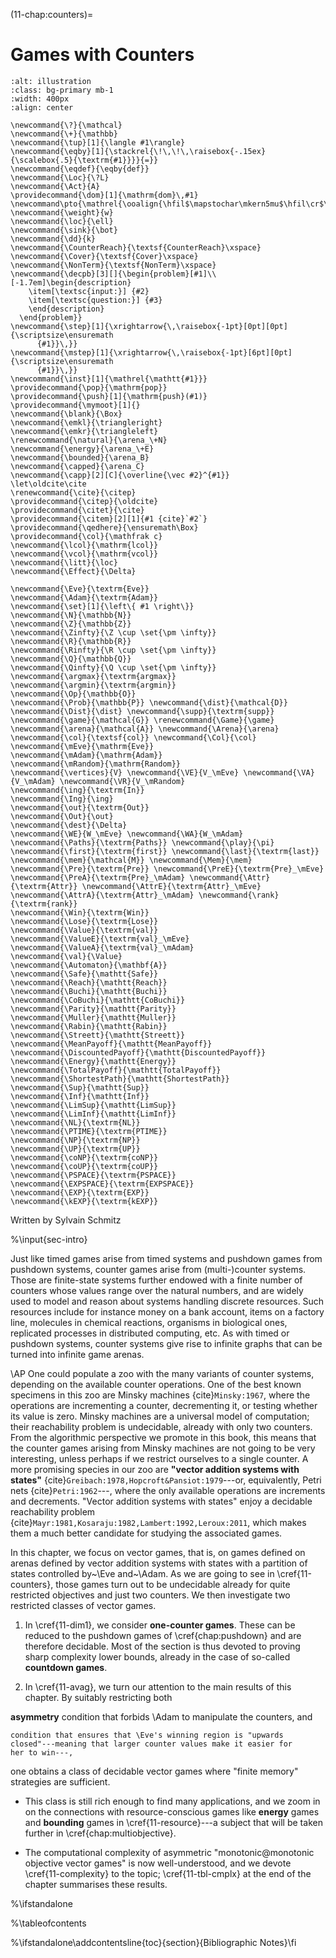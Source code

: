 (11-chap:counters)=
# Games with Counters

```{image} ./../Illustrations/11.jpg
:alt: illustration
:class: bg-primary mb-1
:width: 400px
:align: center
```
```{math}
\newcommand{\?}{\mathcal}
\newcommand{\+}{\mathbb}
\newcommand{\tup}[1]{\langle #1\rangle}
\newcommand{\eqby}[1]{\stackrel{\!\,\!\,\raisebox{-.15ex}{\scalebox{.5}{\textrm{#1}}}}{=}}
\newcommand{\eqdef}{\eqby{def}}
\newcommand{\Loc}{\?L}
\newcommand{\Act}{A}
\providecommand{\dom}[1]{\mathrm{dom}\,#1}
\newcommand\pto{\mathrel{\ooalign{\hfil$\mapstochar\mkern5mu$\hfil\cr$\to$\cr}}}
\newcommand{\weight}{w}
\newcommand{\loc}{\ell}
\newcommand{\sink}{\bot}
\newcommand{\dd}{k}
\newcommand{\CounterReach}{\textsf{CounterReach}\xspace}
\newcommand{\Cover}{\textsf{Cover}\xspace}
\newcommand{\NonTerm}{\textsf{NonTerm}\xspace}
\newcommand{\decpb}[3][]{\begin{problem}[#1]\\[-1.7em]\begin{description}     
    \item[\textsc{input:}] {#2}
    \item[\textsc{question:}] {#3}
    \end{description}
  \end{problem}}
\newcommand{\step}[1]{\xrightarrow{\,\raisebox{-1pt}[0pt][0pt]{\scriptsize\ensuremath
      {#1}}\,}}
\newcommand{\mstep}[1]{\xrightarrow{\,\raisebox{-1pt}[6pt][0pt]{\scriptsize\ensuremath
      {#1}}\,}}
\newcommand{\inst}[1]{\mathrel{\mathtt{#1}}}
\providecommand{\pop}{\mathrm{pop}}
\providecommand{\push}[1]{\mathrm{push}(#1)}
\providecommand{\mymoot}[1]{}
\newcommand{\blank}{\Box}
\newcommand{\emkl}{\triangleright}
\newcommand{\emkr}{\triangleleft}
\renewcommand{\natural}{\arena_\+N}
\newcommand{\energy}{\arena_\+E}
\newcommand{\bounded}{\arena_B}
\newcommand{\capped}{\arena_C}
\newcommand{\capp}[2][C]{\overline{\vec #2}^{#1}}
\let\oldcite\cite
\renewcommand{\cite}{\citep}
\providecommand{\citep}{\oldcite}
\providecommand{\citet}{\cite}
\providecommand{\citem}[2][1]{#1 {cite}`#2`}
\providecommand{\qedhere}{\ensuremath\Box}
\providecommand{\col}{\mathfrak c}
\newcommand{\lcol}{\mathrm{lcol}}
\newcommand{\vcol}{\mathrm{vcol}}
\newcommand{\litt}{\loc}
\newcommand{\Effect}{\Delta}

\newcommand{\Eve}{\textrm{Eve}}
\newcommand{\Adam}{\textrm{Adam}}
\newcommand{\set}[1]{\left\{ #1 \right\}}
\newcommand{\N}{\mathbb{N}}
\newcommand{\Z}{\mathbb{Z}}
\newcommand{\Zinfty}{\Z \cup \set{\pm \infty}}
\newcommand{\R}{\mathbb{R}}
\newcommand{\Rinfty}{\R \cup \set{\pm \infty}}
\newcommand{\Q}{\mathbb{Q}}
\newcommand{\Qinfty}{\Q \cup \set{\pm \infty}}
\newcommand{\argmax}{\textrm{argmax}}
\newcommand{\argmin}{\textrm{argmin}}
\newcommand{\Op}{\mathbb{O}}
\newcommand{\Prob}{\mathbb{P}} \newcommand{\dist}{\mathcal{D}} \newcommand{\Dist}{\dist} \newcommand{\supp}{\textrm{supp}} 
\newcommand{\game}{\mathcal{G}} \renewcommand{\Game}{\game} \newcommand{\arena}{\mathcal{A}} \newcommand{\Arena}{\arena} 
\newcommand{\col}{\textsf{col}} \newcommand{\Col}{\col} 
\newcommand{\mEve}{\mathrm{Eve}}
\newcommand{\mAdam}{\mathrm{Adam}}
\newcommand{\mRandom}{\mathrm{Random}}
\newcommand{\vertices}{V} \newcommand{\VE}{V_\mEve} \newcommand{\VA}{V_\mAdam} \newcommand{\VR}{V_\mRandom} 
\newcommand{\ing}{\textrm{In}}
\newcommand{\Ing}{\ing}
\newcommand{\out}{\textrm{Out}}
\newcommand{\Out}{\out}
\newcommand{\dest}{\Delta} 
\newcommand{\WE}{W_\mEve} \newcommand{\WA}{W_\mAdam} 
\newcommand{\Paths}{\textrm{Paths}} \newcommand{\play}{\pi} \newcommand{\first}{\textrm{first}} \newcommand{\last}{\textrm{last}} 
\newcommand{\mem}{\mathcal{M}} \newcommand{\Mem}{\mem} 
\newcommand{\Pre}{\textrm{Pre}} \newcommand{\PreE}{\textrm{Pre}_\mEve} \newcommand{\PreA}{\textrm{Pre}_\mAdam} \newcommand{\Attr}{\textrm{Attr}} \newcommand{\AttrE}{\textrm{Attr}_\mEve} \newcommand{\AttrA}{\textrm{Attr}_\mAdam} \newcommand{\rank}{\textrm{rank}}
\newcommand{\Win}{\textrm{Win}} 
\newcommand{\Lose}{\textrm{Lose}} 
\newcommand{\Value}{\textrm{val}} 
\newcommand{\ValueE}{\textrm{val}_\mEve} 
\newcommand{\ValueA}{\textrm{val}_\mAdam}
\newcommand{\val}{\Value} 
\newcommand{\Automaton}{\mathbf{A}} 
\newcommand{\Safe}{\mathtt{Safe}}
\newcommand{\Reach}{\mathtt{Reach}} 
\newcommand{\Buchi}{\mathtt{Buchi}} 
\newcommand{\CoBuchi}{\mathtt{CoBuchi}} 
\newcommand{\Parity}{\mathtt{Parity}} 
\newcommand{\Muller}{\mathtt{Muller}} 
\newcommand{\Rabin}{\mathtt{Rabin}} 
\newcommand{\Streett}{\mathtt{Streett}} 
\newcommand{\MeanPayoff}{\mathtt{MeanPayoff}} 
\newcommand{\DiscountedPayoff}{\mathtt{DiscountedPayoff}}
\newcommand{\Energy}{\mathtt{Energy}}
\newcommand{\TotalPayoff}{\mathtt{TotalPayoff}}
\newcommand{\ShortestPath}{\mathtt{ShortestPath}}
\newcommand{\Sup}{\mathtt{Sup}}
\newcommand{\Inf}{\mathtt{Inf}}
\newcommand{\LimSup}{\mathtt{LimSup}}
\newcommand{\LimInf}{\mathtt{LimInf}}
\newcommand{\NL}{\textrm{NL}}
\newcommand{\PTIME}{\textrm{PTIME}}
\newcommand{\NP}{\textrm{NP}}
\newcommand{\UP}{\textrm{UP}}
\newcommand{\coNP}{\textrm{coNP}}
\newcommand{\coUP}{\textrm{coUP}}
\newcommand{\PSPACE}{\textrm{PSPACE}}
\newcommand{\EXPSPACE}{\textrm{EXPSPACE}}
\newcommand{\EXP}{\textrm{EXP}}
\newcommand{\kEXP}{\textrm{kEXP}}
```

Written by Sylvain Schmitz



%\input{sec-intro}

Just like timed games arise from timed systems and pushdown games
from pushdown systems, counter games arise from (multi-)counter
systems.  Those are finite-state systems further endowed with a
finite number of counters whose values range over the natural numbers,
and are widely used to model and reason about systems handling
discrete resources.  Such resources include for instance money on a
bank account, items on a factory line, molecules in chemical
reactions, organisms in biological ones, replicated processes in
distributed computing, etc.  As with timed or pushdown systems,
counter systems give rise to infinite graphs that can be turned into
infinite game arenas.

\AP One could populate a zoo with the many variants of counter systems,
depending on the available counter operations.  One of the best known
specimens in this zoo are Minsky machines {cite}`Minsky:1967`,
where the operations are incrementing a counter, decrementing it, or
testing whether its value is zero.  Minsky machines are a universal
model of computation; their reachability problem is undecidable,
already with only two counters.  From the algorithmic perspective we
promote in this book, this means that the counter games arising from
Minsky machines are not going to be very interesting, unless perhaps
if we restrict ourselves to a single counter.  A more promising
species in our zoo are **"vector addition systems with
  states"** {cite}`Greibach:1978,Hopcroft&Pansiot:1979`---or,
equivalently, Petri nets {cite}`Petri:1962`---, where the only
available operations are increments and decrements.  "Vector addition
systems with states" enjoy a decidable reachability
problem {cite}`Mayr:1981,Kosaraju:1982,Lambert:1992,Leroux:2011`, which
makes them a much better candidate for studying the associated games.

In this chapter, we focus on vector games, that is, on games defined
on arenas defined by vector addition systems with states with a
partition of states controlled by~\Eve and~\Adam.  As we are going to
see in \cref{11-counters}, those games turn out to be undecidable
already for quite restricted objectives and just two counters.  We
then investigate two restricted classes of vector games.

1.  In \cref{11-dim1}, we consider **one-counter games**.  These can
  be reduced to the pushdown games of \cref{chap:pushdown} and are
  therefore decidable.  Most of the section is thus devoted to proving
  sharp complexity lower bounds, already in the case of so-called
  **countdown games**.

2.  In \cref{11-avag}, we turn our attention to the main results of
  this chapter.  By suitably restricting both
  
  
  **asymmetry** condition that forbids \Adam to manipulate the
  counters, and
  
    condition that ensures that \Eve's winning region is "upwards
    closed"---meaning that larger counter values make it easier for
    her to win---,
  
  one obtains a class of decidable vector games where "finite
  memory" strategies are sufficient.
  
  *    This class is still rich enough to find many applications, and we
  zoom in on the connections with resource-conscious games like
  **energy** games and **bounding** games in
  \cref{11-resource}---a subject that will be taken further in
  \cref{chap:multiobjective}.
  
  *    The computational complexity of asymmetric "monotonic@monotonic
  objective vector games" is now well-understood, and we devote
  \cref{11-complexity} to the topic; \cref{11-tbl-cmplx} at the end of
  the chapter summarises these results.
  


%\ifstandalone

%\tableofcontents













%\ifstandalone\addcontentsline{toc}{section}{Bibliographic Notes}\fi

